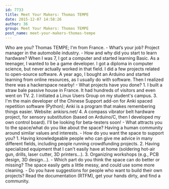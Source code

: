 ```yaml
---
id: 7733
title: Meet Your Makers: Thomas TEMPE
date: 2015-12-07 14:58:26
author: 36
group: Meet Your Makers: Thomas TEMPE
post_name: meet-your-makers-thomas-tempe
---
```


Who are you? Thomas TEMPE; I'm from France. - What’s your job? Project manager in the automobile industry. - How and why did you start to learn hardware? When I was 7, I got a computer and started learning Basic. As a teenager, I wanted to be a game developer. I got a diploma in computer science, but never actually worked in that field. I did a few projects related to open-source software. A year ago, I bought an Arduino and started learning from online resources, as I usually do with software. Then I realized there was a hackerspace nearby! - What projects have you done? 1. I built a straw bale passive house in France. It had hundreds of visitors and even went on TV. 2. I initiated a Linux Users Group on my student's campus. 3. I'm the main developer of the Chinese Support add-on for Anki spaced repetition software (Python); Anki is a program that makes remembering things easier. Website: ankisrs.net/ 4. A compass vibrator belt hardware project, for sensory substitution (based on Arduino/C, then I developed my own control board). I'll be looking for beta-testers soon! - What attracts you to the space/what do you like about the space? Having a human community around similar values and interests. - How do you want the space to support you? 1. Having knowledgeable people who can give me advice in many different fields, including people running crowdfunding projects. 2. Having specialized equipment that I can't easily have at home (soldering hot-air gun, drills, laser cutter, 3D printers...). 3. Organizing workshops (e.g., PCB design, 3D design...). - Which part do you think the space can do better or missing? The space easily gets a little messy, and could use some more cleaning. - Do you have suggestions for people who want to build their own projects? Read the documentation (RTFM), get your hands dirty, and find a community.